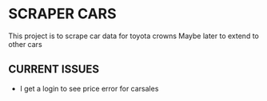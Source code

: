 # SCRAPER CARS

This project is to scrape car data for toyota crowns
Maybe later to extend to other cars 

## CURRENT ISSUES
- I get a login to see price error for carsales
